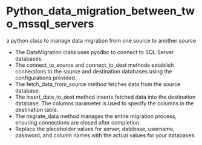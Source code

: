 # Python_data_migration_between_two_mssql_servers
a python class to manage data migration from one source to another source


- The DataMigration class uses pyodbc to connect to SQL Server databases.
- The connect_to_source and connect_to_dest methods establish connections to the source and destination databases using the configurations provided.
- The fetch_data_from_source method fetches data from the source database.
- The insert_data_to_dest method inserts fetched data into the destination database. The columns parameter is used to specify the columns in the destination table.
- The migrate_data method manages the entire migration process, ensuring connections are closed after completion.
- Replace the placeholder values for server, database, username, password, and column names with the actual values for your databases.
